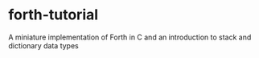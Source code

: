 # forth-tutorial
A miniature implementation of Forth in C and an introduction to stack and dictionary data types
